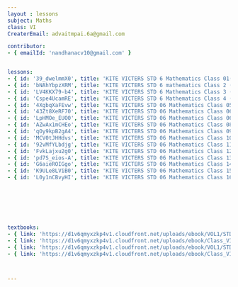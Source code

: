 ```yaml
--- 
layout : lessons 
subject: Maths
class: VI
CreaterEmail: advaitmpai.6a@gmail.com

contributor: 
- { emailId: 'nandhanacv10@gmail.com' }


lessons: 
- { id: '39_dwelmmX0', title: 'KITE VICTERS STD 6 Mathematics Class 01(First Bell-ഫസ്റ്റ് ബെല്‍)' }
- { id: 'bNAhYbpzXRM', title: 'KITE VICTERS STD 6 mathematics Class 2 (First Bell-ഫസ്റ്റ് ബെല്‍)' }
- { id: 'LV4KKX79-b4', title: 'KITE VICTERS STD 6 Mathematics Class 3 (First Bell-ഫസ്റ്റ് ബെല്‍)' }
- { id: 'Cspe4UcamRE', title: 'KITE VICTERS STD 6 Mathematics Class 4 (First Bell-ഫസ്റ്റ് ബെല്‍)' }
- { id: '4XgbqXaFEvw', title: 'KITE VICTERS STD 06 Mathematics Class 05 (First Bell-ഫസ്റ്റ് ബെല്‍)' }
- { id: '43Zt8XeRF70', title: 'KITE VICTERS STD 06 Mathematics Class 06 (First Bell-ഫസ്റ്റ് ബെല്‍)' }
- { id: 'LpHMOe_EUO0', title: 'KITE VICTERS STD 06 Mathematics Class 06 (First Bell-ഫസ്റ്റ് ബെല്‍)' }  
- { id: 'AZwAx1mCHEo', title: 'KITE VICTERS STD 06 Mathematics Class 08 (First Bell-ഫസ്റ്റ് ബെല്‍)' }
- { id: 'qOy9kpB2gA4', title: 'KITE VICTERS STD 06 Mathematics Class 09 (First Bell-ഫസ്റ്റ് ബെല്‍)' }
- { id: 'MCV0tJHHdvs', title: 'KITE VICTERS STD 06 Mathematics Class 10 (First Bell-ഫസ്റ്റ് ബെല്‍)' }
- { id: '92vMfYLbdjg', title: 'KITE VICTERS STD 06 Mathematics Class 11 (First Bell-ഫസ്റ്റ് ബെല്‍)' }
- { id: 'FvkLajxu2g0', title: 'KITE VICTERS STD 06 Mathematics Class 12 (First Bell-ഫസ്റ്റ് ബെല്‍)' }
- { id: 'pd7S_eios-A', title: 'KITE VICTERS STD 06 Mathematics Class 13 (First Bell-ഫസ്റ്റ് ബെല്‍)' }
- { id: 'G6aieROIGgo', title: 'KITE VICTERS STD 06 Mathematics Class 14 (First Bell-ഫസ്റ്റ് ബെല്‍)' }
- { id: 'K9ULe8LViB0', title: 'KITE VICTERS STD 06 Mathematics Class 15 (First Bell-ഫസ്റ്റ് ബെല്‍)' }
- { id: 'L0y1nCBvyHI', title: 'KITE VICTERS STD 06 Mathematics Class 16 (First Bell-ഫസ്റ്റ് ബെല്‍)' }







textbooks:
- { link: 'https://d1v6qmyxzkp4v1.cloudfront.net/uploads/ebook/VOL1/STD6/MathsEnglish/MathsEnglish.pdf', title: 'Maths part 1 ' , medium: 'English' }
- { link: 'https://d1v6qmyxzkp4v1.cloudfront.net/uploads/ebook/Class_VI/Maths_Eng_Vol_II/MathsEnglish.pdf', title: 'Maths part 2' , medium: 'English' }
- { link: 'https://d1v6qmyxzkp4v1.cloudfront.net/uploads/ebook/VOL1/STD6/MathsMalayalam/MathsMalayalam.pdf', title: 'Maths part 1 ' , medium: 'malayalam' }
- { link: 'https://d1v6qmyxzkp4v1.cloudfront.net/uploads/ebook/Class_VI/Maths_Vol_II/MathsMalayalam.pdf', title: 'Maths part 2' , medium: 'malayalam' }



---   
```

